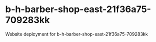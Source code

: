 # b-h-barber-shop-east-21f36a75-709283kk
Website deployment for b-h-barber-shop-east-21f36a75-709283kk
